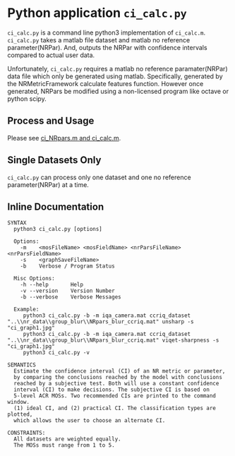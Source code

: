 # Python application `ci_calc.py`

`ci_calc.py` is a command line python3 implementation of `ci_calc.m`. `ci_calc.py` takes a matlab file dataset and matlab no reference parameter(NRPar). And, outputs the NRPar with confidence intervals compared to actual user data.

Unfortunately, `ci_calc.py` requires a matlab no reference paramater(NRPar) data file which only be generated using matlab. Specifically, generated by the NRMetricFramework calculate features function. However once generated, NRPars be modified using a non-licensed program like octave or python scipy.

## Process and Usage

Please see [ci_NRpars.m and ci_calc.m](ConfidenceIntervals.md).

## Single Datasets Only
`ci_calc.py` can process only one dataset and one no reference parameter(NRPar) at a time.

## Inline Documentation
```text
SYNTAX
  python3 ci_calc.py [options]

  Options:
    -m    <mosFileName> <mosFieldName> <nrParsFileName> <nrParsFieldName>
    -s    <graphSaveFileName>
    -b    Verbose / Program Status

  Misc Options:
    -h --help       Help
    -v --version    Version Number
    -b --verbose    Verbose Messages

  Example:
     python3 ci_calc.py -b -m iqa_camera.mat ccriq_dataset "..\\nr_data\\group_blur\\NRpars_blur_ccriq.mat" unsharp -s "ci_graph1.jpg"
     python3 ci_calc.py -b -m iqa_camera.mat ccriq_dataset "..\\nr_data\\group_blur\\NRpars_blur_ccriq.mat" viqet-sharpness -s "ci_graph1.jpg"
     python3 ci_calc.py -v

SEMANTICS
  Estimate the confidence interval (CI) of an NR metric or parameter, 
  by comparing the conclusions reached by the model with conclusions 
  reached by a subjective test. Both will use a constant confidence 
  interval (CI) to make decisions. The subjective CI is based on
  5-level ACR MOSs. Two recommended CIs are printed to the command window.
  (1) ideal CI, and (2) practical CI. The classification types are plotted, 
  which allows the user to choose an alternate CI.

CONSTRAINTS:
  All datasets are weighted equally.
  The MOSs must range from 1 to 5. 
```
